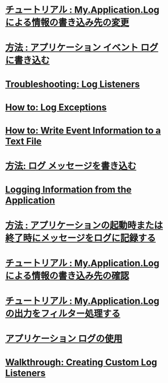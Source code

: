 # [チュートリアル : My.Application.Log による情報の書き込み先の変更](walkthrough-changing-where-my-application-log-writes-information.md)
# [方法 : アプリケーション イベント ログに書き込む](how-to-write-to-an-application-event-log.md)
# [Troubleshooting: Log Listeners](troubleshooting-log-listeners.md)
# [How to: Log Exceptions](how-to-log-exceptions.md)
# [How to: Write Event Information to a Text File](how-to-write-event-information-to-a-text-file.md)
# [方法: ログ メッセージを書き込む](how-to-write-log-messages.md)
# [Logging Information from the Application](logging-information-from-the-application.md)
# [方法 : アプリケーションの起動時または終了時にメッセージをログに記録する](how-to-log-messages-when-the-application-starts-or-shuts-down.md)
# [チュートリアル : My.Application.Log による情報の書き込み先の確認](walkthrough-determining-where-my-application-log-writes-information.md)
# [チュートリアル : My.Application.Log の出力をフィルター処理する](walkthrough-filtering-my-application-log-output.md)
# [アプリケーション ログの使用](working-with-application-logs.md)
# [Walkthrough: Creating Custom Log Listeners](walkthrough-creating-custom-log-listeners.md)
